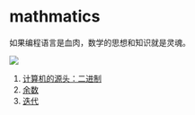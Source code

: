 # mathmatics
如果编程语言是血肉，数学的思想和知识就是灵魂。

![](https://i.imgur.com/BLaI4hj.jpg)

1. [计算机的源头：二进制](docs/二进制.md)
1. [余数](docs/余数.md)
1. [迭代](docs/迭代.md)
